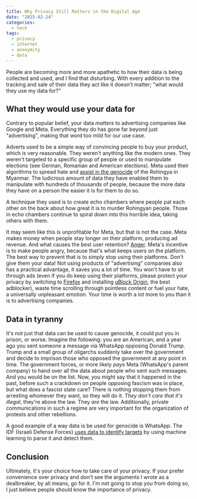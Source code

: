```yaml
---
title: Why Privacy Still Matters in the Digital Age
date: "2025-02-24"
categories:
  - tech
tags:
  - privacy
  - internet
  - anonymity
  - data
---
```


People are becoming more and more apathetic to how their data is being collected and used, and I find that disturbing. With every addition to the tracking and sale of their data they act like it doesn't matter; "what would they use my data for?"

## What they would use your data for

Contrary to popular belief, your data *matters* to advertising companies like Google and Meta. Everything they do has gone far beyond just "advertising", making that word too mild for our use case.

Adverts used to be a simple way of convincing people to buy your product, which is very reasonable. They weren't anything like the modern ones. They weren't targeted to a specific group of people or used to manipulate elections (see German, Romanian and American elections). Meta used their algorithms to spread hate and [assist in the genocide](https://www.amnesty.org/en/latest/news/2022/09/myanmar-facebooks-systems-promoted-violence-against-rohingya-meta-owes-reparations-new-report/) of the Rohingya in Myanmar. The ludicrous amount of data they have enabled them to manipulate with hundreds of thousands of people, because the more data they have on a person the easier it is for them to do so.

A technique they used is to create echo chambers where people pat each other on the back about how great it is to murder Rohingyan people. Those in echo chambers continue to spiral down into this horrible idea, taking others with them.

It may seem like this is unprofitable for Meta, but that is not the case. Meta makes money when people stay longer on their platform, producing ad revenue. And what causes the best user retention? [Anger](https://www.nbcnews.com/technolog/your-social-media-emotions-go-viral-anger-spreads-fastest-4b11186087). Meta's incentive is to make people angry, because that's what keeps users on the platform. The best way to prevent that is to simply stop using their platforms. Don't give them your data! Not using products of "advertising" companies also has a practical advantage, it saves you a lot of time. You won't have to sit through ads (even if you do keep using their platforms, please protect your privacy by switching to [Firefox](https://www.mozilla.org/en-US/firefox/) and installing [uBlock Origin](https://ublockorigin.com/), the best adblocker), waste time scrolling through pointless  content or fuel your hate, a universally unpleasant emotion. Your time is worth a lot more to you than it is to advertising companies.

## Data in tyranny

It's not just that data can be used to cause genocide, it could put you in prison, or worse. Imagine the following: you are an American, and a year ago you sent someone a message via WhatsApp opposing Donald Trump. Trump and a small group of oligarchs suddenly take over the government and decide to imprison those who opposed the government at any point in time. The government forces, or more likely *pays* Meta (WhatsApp's parent company) to hand over all the data about people who sent such messages. And you would be on the list. Now, you might say that it happened in the past, before such a crackdown on people opposing fascism was in place, but what does a fascist state care? There is nothing stopping them from arresting whomever they want, so they will do it. *They don't care that it's illegal*, they're above the law. They *are* the law. Additionally, private communications in such a regime are very important for the organization of protests and other rebellions.

A good example of a way data is be used for genocide is WhatsApp. The IDF (Israeli Defense Forces) [uses data to identify targets](https://www.aa.com.tr/en/artificial-intelligence/is-whatsapp-putting-palestinians-at-risk-of-being-killed-in-gaza/3206563) by using machine learning to parse it and detect them. 

## Conclusion

Ultimately, it's your choice how to take care of your privacy. If your prefer convenience over privacy and don't see the arguments I wrote as a dealbreaker, by all means, go for it. I'm not going to stop you from doing so, I just believe people should know the importance of privacy. 